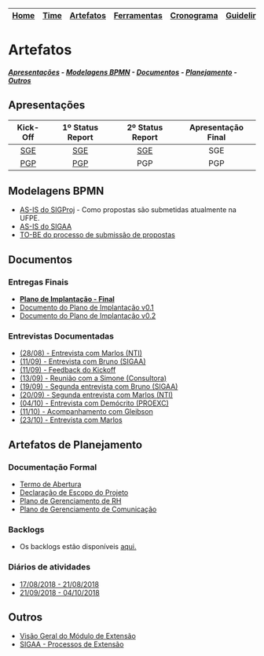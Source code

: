 | [Home](https://github.com/ricarthlima/plano_impantacao_extensao) | [Time](https://github.com/ricarthlima/plano_impantacao_extensao/blob/master/pages/time.md) | [Artefatos]() | [Ferramentas](https://github.com/ricarthlima/plano_impantacao_extensao/blob/master/pages/ferramentas.md) | [Cronograma](https://github.com/ricarthlima/plano_impantacao_extensao/blob/master/pages/cronograma.md) | [Guidelines](https://github.com/ricarthlima/plano_implantacao_extensao/blob/master/pages/guidelines.md) |
|-|-|-|-|-|-|

# Artefatos
##### [Apresentações](#apresentações) - [Modelagens BPMN](#modelagens-bpmn) - [Documentos](#documentos) - [Planejamento](#artefatos-de-planejamento) - [Outros](#outros)
## Apresentações
|Kick-Off|1º Status Report|2º Status Report|Apresentação Final|
|:------:|:--------------:|:--------------:|:----------------:|
|[SGE](https://github.com/ricarthlima/plano_implantacao_extensao/blob/master/artefatos/apresenta%C3%A7%C3%B5es/%5B01%5D%20Kick-Off.pdf)| [SGE](https://github.com/ricarthlima/plano_implantacao_extensao/blob/master/artefatos/apresenta%C3%A7%C3%B5es/%5B02%5D%201%C2%BA%20Status%20report.pdf)|[SGE](https://github.com/ricarthlima/plano_implantacao_extensao/blob/master/artefatos/apresenta%C3%A7%C3%B5es/%5B03%5D%202%C2%BA%20Status%20report.pdf)|SGE|
|[PGP](https://github.com/ricarthlima/plano_implantacao_extensao/blob/master/artefatos/apresenta%C3%A7%C3%B5es/%5BPGP%5D-Apresenta%C3%A7%C3%A3o%20do%20Kick-off.pdf)|[PGP](https://github.com/ricarthlima/plano_implantacao_extensao/blob/master/artefatos/apresenta%C3%A7%C3%B5es/%5BPGP%5D-1%C2%BA%20Status%20Report.pdf)|PGP|PGP|
## Modelagens BPMN
- [AS-IS do SIGProj](https://drive.google.com/drive/folders/1ogGXk2yVvqusab61xVpVcqCZjHJkRA3v?usp=sharing) - Como propostas são submetidas atualmente na UFPE.
- [AS-IS do SIGAA](https://drive.google.com/drive/folders/1Ey7f4voDveOqnAMAzoobxxfiOuUt5982?usp=sharing)
- [TO-BE do processo de submissão de propostas](https://drive.google.com/drive/folders/1l8zLRfIqaKlvE3KhbwFNQ9L5AdcbYkZc?usp=sharing)

## Documentos

### Entregas Finais
- **[Plano de Implantação - Final](https://github.com/ricarthlima/plano_implantacao_extensao/blob/master/artefatos/documentos/entregas_finais/plano_de_implanta%C3%A7%C3%A3o_v1.0.pdf)**
- [Documento do Plano de Implantação v0.1](https://github.com/ricarthlima/plano_implantacao_extensao/blob/master/artefatos/documentos/entregas_finais/plano_de_implantacao_extensao_v0.1.pdf)
- [Documento do Plano de Implantação v0.2](https://github.com/ricarthlima/plano_implantacao_extensao/blob/master/artefatos/documentos/entregas_finais/plano_de_implantacao_v0.2.pdf)

### Entrevistas Documentadas
- [(28/08) - Entrevista com Marlos (NTI)](https://github.com/ricarthlima/plano_implantacao_extensao/tree/master/artefatos/documentos/entrevistas/%5B08-28%5D-Entrevista_Marlos)
- [(11/09) - Entrevista com Bruno (SIGAA)](https://github.com/ricarthlima/plano_implantacao_extensao/tree/master/artefatos/documentos/entrevistas/%5B09-11%5D-Entrevista_Bruno)
- [(11/09) - Feedback do Kickoff](https://github.com/ricarthlima/plano_implantacao_extensao/tree/master/artefatos/documentos/entrevistas/%5B09-11%5D-Feedback_Kick-off)
- [(13/09) - Reunião com a Simone (Consultora)](https://github.com/ricarthlima/plano_implantacao_extensao/tree/master/artefatos/documentos/entrevistas/%5B09-13%5D-Feedback_Kick-off_Simone)
- [(19/09) - Segunda entrevista com Bruno (SIGAA)](https://github.com/ricarthlima/plano_implantacao_extensao/blob/master/artefatos/documentos/entrevistas/%5B09_19%5D%20Segundo%20contato%20com%20Bruno.docx)
- [(20/09) - Segunda entrevista com Marlos (NTI)](https://github.com/ricarthlima/plano_implantacao_extensao/tree/master/artefatos/documentos/entrevistas/%5B09-20%5D-Segunda_Entrevista_Marlos)
- [(04/10) - Entrevista com Demócrito (PROEXC)](https://github.com/ricarthlima/plano_implantacao_extensao/tree/master/artefatos/documentos/entrevistas/%5B10-04%5D-Entrevista_Dem%C3%B3crito-(Coordenador%20proexc))
- [(11/10) - Acompanhamento com Gleibson](https://github.com/ricarthlima/plano_implantacao_extensao/tree/master/artefatos/documentos/entrevistas/%5B10-11%5D-Acompanhamento_Gleibson)
- [(23/10) - Entrevista com Marlos](https://github.com/ricarthlima/plano_implantacao_extensao/tree/master/artefatos/documentos/entrevistas/%5B10-23%5D-Feedback_Marlos)

## Artefatos de Planejamento
### Documentação Formal
- [Termo de Abertura](https://github.com/ricarthlima/plano_implantacao_extensao/blob/master/artefatos/documentos/planejamento/%5BEO%5D%20Termo%20de%20abertura.pdf)
- [Declaração de Escopo do Projeto](https://github.com/ricarthlima/plano_implantacao_extensao/blob/master/artefatos/documentos/planejamento/%5BEO%5D%20Declara%C3%A7%C3%A3o%20de%20Escopo%20do%20Projeto.pdf)
- [Plano de Gerenciamento de RH](https://github.com/ricarthlima/plano_implantacao_extensao/blob/master/artefatos/documentos/planejamento/%5BEO%5D%20Plano%20de%20Gerenciamento%20de%20Recursos%20Humanos.pdf)
- [Plano de Gerenciamento de Comunicação](https://github.com/ricarthlima/plano_implantacao_extensao/blob/master/artefatos/documentos/planejamento/%5BEO%5D%20Plano%20de%20Gerenciamento%20das%20Comunica%C3%A7%C3%B5es.pdf)

### Backlogs
- Os backlogs estão disponíveis [aqui.](http://www.equipeone.com.br/extensao/backlog)  

### Diários de atividades
- [17/08/2018 - 21/08/2018](https://docs.google.com/document/d/1p6EftRpvFybZagl0a_yejEfk1oa-4S-rt-3Qy5P7dhI/edit?usp=sharing)
- [21/09/2018 - 04/10/2018](https://docs.google.com/document/d/1xOkeoaQqWZrJne1VzxdVa9CtUmiXxb32jPKdqH0VHvY/edit?usp=sharing)


## Outros
- [Visão Geral do Módulo de Extensão](https://github.com/ricarthlima/plano_implantacao_extensao/blob/master/artefatos/documentos/visao-geral-extensao.pdf)
- [SIGAA - Processos de Extensão](https://github.com/ricarthlima/plano_implantacao_extensao/blob/master/artefatos/documentos/sigaa-extensao-processo.pdf)
